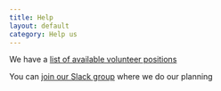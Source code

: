 ```yaml
---
title: Help
layout: default
category: Help us 
---
```


We have a [list of available volunteer positions](http://nycmesh.net/help)

You can [join our Slack group](http://slack.nycmesh.net) where we do our planning
